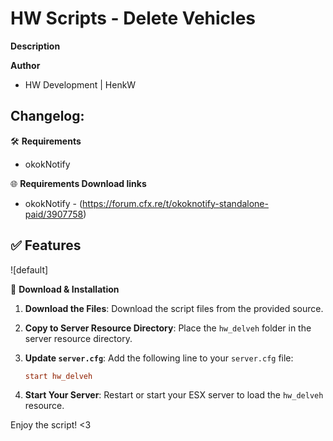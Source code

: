 # HW Scripts - Delete Vehicles

**Description**



**Author**
- HW Development | HenkW

**Changelog:**
-

🛠 **Requirements**
- okokNotify

🌐 **Requirements Download links**
- okokNotify - (https://forum.cfx.re/t/okoknotify-standalone-paid/3907758)

✅ **Features**
- 


![default]

🔧 **Download & Installation**

1. **Download the Files**: Download the script files from the provided source.

2. **Copy to Server Resource Directory**: Place the `hw_delveh` folder in the server resource directory.

3. **Update `server.cfg`**: Add the following line to your `server.cfg` file:

    ```cfg
    start hw_delveh
    ```

4. **Start Your Server**: Restart or start your ESX server to load the `hw_delveh` resource.

Enjoy the script! <3
